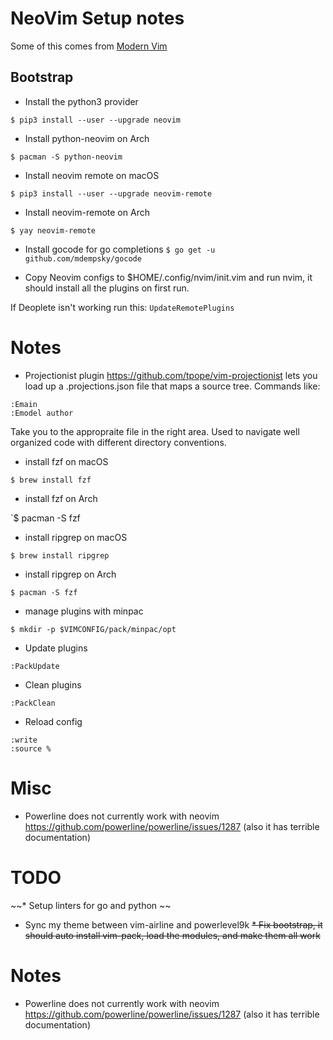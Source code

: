 # NeoVim Setup notes
Some of this comes from [Modern Vim](https://pragprog.com/book/modvim/modern-vim)

## Bootstrap

* Install the python3 provider

`$ pip3 install --user --upgrade neovim`

* Install python-neovim on Arch

`$ pacman -S python-neovim`

* Install neovim remote on macOS

`$ pip3 install --user --upgrade neovim-remote`

* Install neovim-remote on Arch

`$ yay neovim-remote`

* Install gocode for go completions
`$ go get -u github.com/mdempsky/gocode`

* Copy Neovim configs to $HOME/.config/nvim/init.vim and run nvim, it should install all the plugins on first run.

If Deoplete isn't working run this:
`
UpdateRemotePlugins
`

# Notes

* Projectionist plugin
https://github.com/tpope/vim-projectionist
lets you load up a .projections.json file that maps a source tree.
Commands like:
```
:Emain
:Emodel author
```
Take you to the appropraite file in the right area. Used to navigate well organized 
code with different directory conventions.

* install fzf on macOS

`$ brew install fzf`

* install fzf on Arch

`$ pacman -S fzf

* install ripgrep on macOS

`$ brew install ripgrep`

* install ripgrep on Arch

`$ pacman -S fzf`

* manage plugins with minpac

`$ mkdir -p $VIMCONFIG/pack/minpac/opt`

* Update plugins

`:PackUpdate`

* Clean plugins

`:PackClean`

* Reload config
```
:write
:source %
```

# Misc
* Powerline does not currently work with neovim https://github.com/powerline/powerline/issues/1287 (also it has terrible documentation)

# TODO
~~* Setup linters for go and python ~~
* Sync my theme between vim-airline and powerlevel9k
~~* Fix bootstrap, it should auto install vim-pack, load the modules, and make them all work~~

# Notes
* Powerline does not currently work with neovim https://github.com/powerline/powerline/issues/1287 (also it has terrible documentation)
